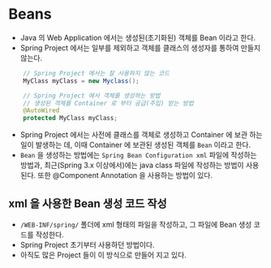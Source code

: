 # Beans
- Java 의 Web Application 에서는 생성된(초기화된) 객체를 Bean 이라고 한다.
- Spring Project 에서는 일부를 제외하고 객체를 클래스의 생성자를 통하여 만들지 않는다.
```java
	// Spring Project 에서는 잘 사용하지 않는 코드
	MyClass myClass = new Myclass();

	// Spring Project 에서 객체를 생성하는 방법
	// 생성된 객체를 Container 로 부터 공급(주입) 받는 방법
	@AutoWired
	protected MyClass myClass;
``` 
- Spring Project 에서는 사전에 클래스를 객체로 생성하고 Container 에 보관 하는 일이 발생하는 데, 이때 Container 에 보관된 생성된 객체를 `Bean` 이라고 한다.
- `Bean` 을 생성하는 방법에는 `Spring Bean Configuration xml` 파일에 작성하는 방법과, 최근(Spring 3.x 이상에서)에는 java class 파일에 작성하는 방법이 사용된다. 또한 @Component Annotation 을 사용하는 방법이 있다.

## xml 을 사용한 Bean 생성 코드 작성
- `/WEB-INF/spring/` 폴더에 xml 형태의 파일을 작성하고, 그 파일에 Bean 생성 코드를 작성한다.
- Spring Project 초기부터 사용하던 방법이다.
- 아직도 많은 Project 들이 이 방식으로 만들어 지고 있다.
